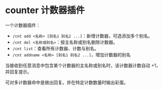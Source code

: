 # counter 计数器插件

一个计数器插件：

- `/cnt add <名称> [别名1 别名2 ...]`：新增计数器，可选添加多个别名。
- `/cnt del <名称或别名>`：按主名称或别名删除计数器。
- `/cnt list`：查看所有计数器、计数与别名。
- `/cnt addname <名称> [别名1 别名2 ...]`，增加计数器的别名

当接收到任意消息中包含某个计数器的主名称或别名时，该计数器计数自动 +1，并回复提示。

可对多计数器命中是做出回复。并在特定计数数量时输出彩蛋。
